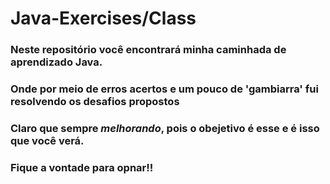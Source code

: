 # Java-Exercises/Class


### Neste repositório você encontrará minha caminhada de aprendizado Java.
### Onde por meio de erros acertos e um pouco de 'gambiarra' fui resolvendo os desafios propostos
### Claro que sempre *melhorando*, pois o obejetivo é esse e é isso que você verá.
### Fique a vontade para opnar!!
